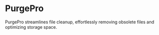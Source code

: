 # PurgePro
PurgePro streamlines file cleanup, effortlessly removing obsolete files and optimizing storage space.
